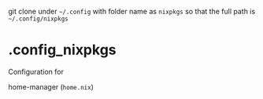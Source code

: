 git clone under `~/.config` with folder name as `nixpkgs` so that the full path is `~/.config/nixpkgs`

# .config_nixpkgs

Configuration for

home-manager (`home.nix`)
